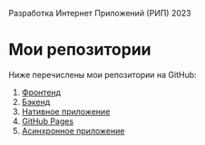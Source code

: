 Разработка Интернет Приложений (РИП) 2023
 # Мои репозитории

Ниже перечислены мои репозитории на GitHub:

1. [Фронтенд](https://github.com/daniilsmiirnov/front/tree/moderator_page) 
2. [Бэкенд](https://github.com/daniilsmiirnov/webapp-expeditions/tree/jwt) 
3. [Нативное приложение](https://github.com/daniilsmiirnov/ExpMobile/tree/ReactNative)
4. [GitHub Pages](https://daniilsmiirnov.github.io/front/)
5. [Асинхронное приложение](https://github.com/daniilsmiirnov/ExpMobile/tree/ReactNative) 

